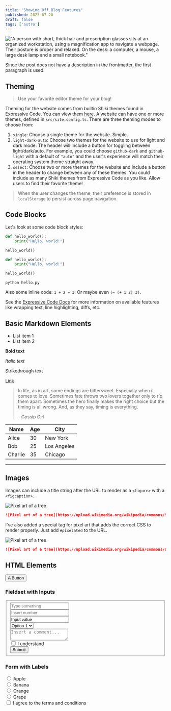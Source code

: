 ```yaml
---
title: "Showing Off Blog Features"
published: 2025-07-20
draft: false
tags: ['astro']
---
```


!["A person with short, thick hair and prescription glasses sits at an organized workstation, using a magnification app to navigate a webpage. Their posture is proper and relaxed. On the desk: a computer, a mouse, a large desk lamp and a small notebook."](https://upload.wikimedia.org/wikipedia/commons/thumb/7/74/Magnification_app_-_Sherm_for_Disabled_And_Here.png/640px-Magnification_app_-_Sherm_for_Disabled_And_Here.png)

Since the post does not have a description in the frontmatter, the first paragraph is used.

## Theming

> Use your favorite editor theme for your blog!

Theming for the website comes from builtin Shiki themes found in Expressive Code. You can view them [here](https://expressive-code.com/guides/themes/#available-themes). A website can have one or more themes, defined in `src/site.config.ts`. There are three theming modes to choose from:

1. `single`: Choose a single theme for the website. Simple.
2. `light-dark-auto`: Choose two themes for the website to use for light and dark mode. The header will include a button for toggling between light/dark/auto. For example, you could choose `github-dark` and `github-light` with a default of `"auto"` and the user's experience will match their operating system theme straight away.
3. `select`: Choose two or more themes for the website and include a button in the header to change between any of these themes. You could include as many Shiki themes from Expressive Code as you like. Allow users to find their favorite theme!

> When the user changes the theme, their preference is stored in `localStorage` to persist across page navigation.

## Code Blocks

Let's look at some code block styles:

```python
def hello_world():
    print("Hello, world!")

hello_world()
```

```python title="hello.py"
def hello_world():
    print("Hello, world!")

hello_world()
```

```shell
python hello.py
```

Also some inline code: `1 + 2 = 3`. Or maybe even `(= (+ 1 2) 3)`. 

See the [Expressive Code Docs](https://expressive-code.com/key-features/syntax-highlighting/) for more information on available features like wrapping text, line highlighting, diffs, etc.

## Basic Markdown Elements
- List item 1
- List item 2

**Bold text**

*Italic text*

~~Strikethrough text~~

[Link](https://www.example.com)

> In life, as in art, some endings are bittersweet. Especially when it comes to love. Sometimes fate throws two lovers together only to rip them apart. Sometimes the hero finally makes the right choice but the timing is all wrong. And, as they say, timing is everything.
>
>\- Gossip Girl

| Name      | Age | City         |
|-----------|-----|--------------|
| Alice     | 30  | New York     |
| Bob       | 25  | Los Angeles  |
| Charlie   | 35  | Chicago      |

___

## Images

Images can include a title string after the URL to render as a `<figure>` with a `<figcaption>`.

![Pixel art of a tree](https://upload.wikimedia.org/wikipedia/commons/9/90/PixelatedGreenTreeSide.png "Pixel art renders poorly without proper CSS")

```md title="Pixel art markdown" wrap
![Pixel art of a tree](https://upload.wikimedia.org/wikipedia/commons/9/90/PixelatedGreenTreeSide.png "Pixel art renders poorly without proper CSS")
```

I've also added a special tag for pixel art that adds the correct CSS to render properly. Just add `#pixelated` to the URL.

![Pixel art of a tree](https://upload.wikimedia.org/wikipedia/commons/9/90/PixelatedGreenTreeSide.png#pixelated "But adding #pixelated fixes this")

```md title="Pixel art markdown with #pixelated" wrap
![Pixel art of a tree](https://upload.wikimedia.org/wikipedia/commons/9/90/PixelatedGreenTreeSide.png#pixelated "But adding #pixelated fixes this")
```

## HTML Elements

<button>A Button</button>

### Fieldset with Inputs

<fieldset>
    <input type="text" placeholder="Type something"><br>
    <input type="number" placeholder="Insert number"><br>
    <input type="text" value="Input value"><br>
    <select>
        <option value="1">Option 1</option>
        <option value="2">Option 2</option>
        <option value="3">Option 3</option>
    </select><br>
    <textarea placeholder="Insert a comment..."></textarea><br>
    <label><input type="checkbox"> I understand<br></label>
    <button type="submi">Submit</button>
</fieldset>

### Form with Labels

<form>
<label>
    <input type="radio" name="fruit" value="apple">
    Apple
</label><br>

<label>
    <input type="radio" name="fruit" value="banana">
    Banana
</label><br>

<label>
    <input type="radio" name="fruit" value="orange">
    Orange
</label><br>

<label>
    <input type="radio" name="fruit" value="grape">
    Grape
</label><br>

<label>
    <input type="checkbox" name="terms" value="agree">
    I agree to the terms and conditions
</label><br>
